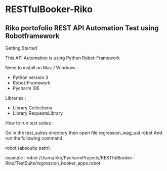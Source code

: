 # RESTfulBooker-Riko
Riko portofolio REST API Automation Test using Robotframework
------------------------------------------------------------

Getting Started

This API Automation is using Python Robot-Framework

Need to install on Mac / Windows : 

- Python version 3
- Robot-Framework
- Pycharm IDE

Libraries :

- Library Collections
- Library RequestsLibrary

How to run test suites : 

Go in the test_suites directory then open file regression_wag_uat.robot And run the following command

robot {absoulte path}

example :
robot /Users/riko/PycharmProjects/RESTfulBooker-Riko/TestSuite/regression_booker_apps.robot
